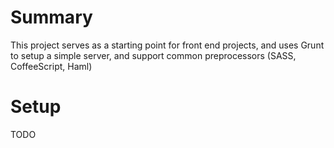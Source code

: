 # Summary
This project serves as a starting point for front end projects, and uses Grunt to setup a simple server, and support common preprocessors (SASS, CoffeeScript, Haml)

# Setup
TODO
